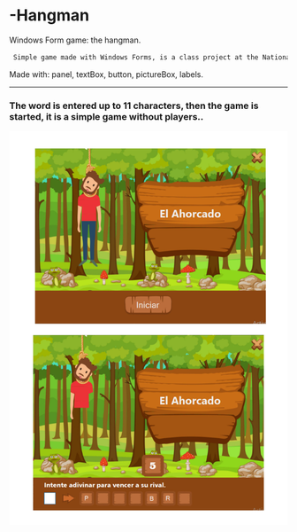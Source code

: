 # -Hangman
Windows Form game: the hangman.

```sh
 Simple game made with Windows Forms, is a class project at the National Technological University - Tucuman Regional School.
 ```
 
 Made with: panel, textBox, button, pictureBox, labels.

---

### The word is entered up to 11 characters, then the game is started, it is a simple game without players..


![alt text](https://github.com/francodelsancio/thehangman/blob/develop/hangmanScreen.jpg)
